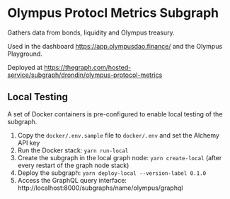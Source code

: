 # Olympus Protocl Metrics Subgraph

Gathers data from bonds, liquidity and Olympus treasury.

Used in the dashboard https://app.olympusdao.finance/ and the Olympus Playground.

Deployed at https://thegraph.com/hosted-service/subgraph/drondin/olympus-protocol-metrics

## Local Testing

A set of Docker containers is pre-configured to enable local testing of the subgraph.

1. Copy the `docker/.env.sample` file to `docker/.env` and set the Alchemy API key
2. Run the Docker stack: `yarn run-local`
3. Create the subgraph in the local graph node: `yarn create-local` (after every restart of the graph node stack)
4. Deploy the subgraph: `yarn deploy-local --version-label 0.1.0`
5. Access the GraphQL query interface: http://localhost:8000/subgraphs/name/olympus/graphql
